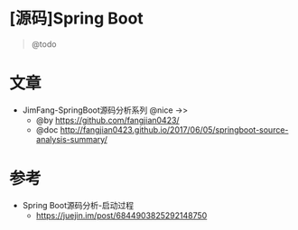 # [源码]Spring Boot

> @todo

# 文章

- JimFang-SpringBoot源码分析系列 @nice ->>
  - @by https://github.com/fangjian0423/
  - @doc http://fangjian0423.github.io/2017/06/05/springboot-source-analysis-summary/

# 参考

- Spring Boot源码分析-启动过程
  - https://juejin.im/post/6844903825292148750

